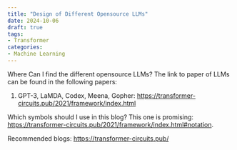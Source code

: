 ```yaml
---
title: "Design of Different Opensource LLMs"
date: 2024-10-06
draft: true
tags:
- Transformer
categories:
- Machine Learning
---
```


Where Can I find the different opensource LLMs?
The link to paper of LLMs can be found in the following papers:
1. GPT-3, LaMDA, Codex, Meena, Gopher: https://transformer-circuits.pub/2021/framework/index.html

Which symbols should I use in this blog?
This one is promising: https://transformer-circuits.pub/2021/framework/index.html#notation.

Recommended blogs:
https://transformer-circuits.pub/
